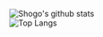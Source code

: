 ![Shogo's github stats](https://github-readme-stats.vercel.app/api?username=shogo-makishima&theme=dark&show_icons=true)\
![Top Langs](https://github-readme-stats.vercel.app/api/top-langs/?username=shogo-makishima&theme=dark&show_icons=true&layout=compact&hide=c)
